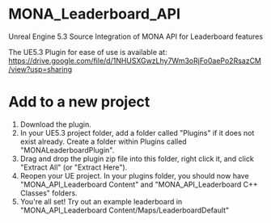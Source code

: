# MONA_Leaderboard_API
Unreal Engine 5.3 Source Integration of MONA API for Leaderboard features

The UE5.3 Plugin for ease of use is available at: https://drive.google.com/file/d/1NHUSXGwzLhy7Wm3oRjFo0aePo2RsazCM/view?usp=sharing

# Add to a new project
1. Download the plugin.
2. In your UE5.3 project folder, add a folder called "Plugins" if it does not exist already. Create a folder within Plugins called "MONALeaderboardPlugin".
3. Drag and drop the plugin zip file into this folder, right click it, and click "Extract All" (or "Extract Here").
4. Reopen your UE project. In your plugins folder, you should now have "MONA_API_Leaderboard Content" and "MONA_API_Leaderboard C++ Classes" folders.
5. You're all set! Try out an example leaderboard in "MONA_API_Leaderboard Content/Maps/LeaderboardDefault"
